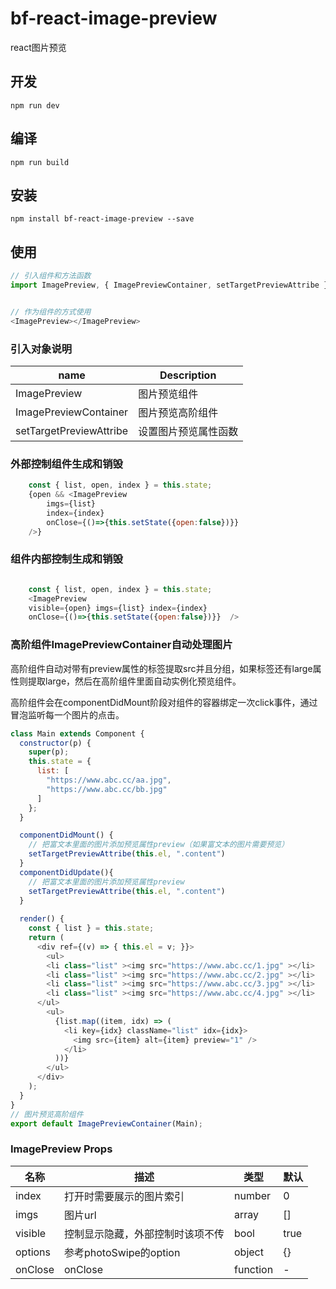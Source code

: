 # bf-react-image-preview
react图片预览


## 开发

```JS
npm run dev
```

## 编译

```JS
npm run build
```

## 安装

```JS
npm install bf-react-image-preview --save
```

## 使用

```js
// 引入组件和方法函数
import ImagePreview, { ImagePreviewContainer, setTargetPreviewAttribe } from 'bf-react-image-preview'


// 作为组件的方式使用
<ImagePreview></ImagePreview>

```

### 引入对象说明

| name | Description   |
| --------   | -----  |
| ImagePreview   | 图片预览组件  |
| ImagePreviewContainer   | 图片预览高阶组件  |
| setTargetPreviewAttribe   | 设置图片预览属性函数  |


### 外部控制组件生成和销毁

```js
    const { list, open, index } = this.state;
    {open && <ImagePreview 
        imgs={list} 
        index={index} 
        onClose={()=>{this.setState({open:false})}} 
    />}
```

### 组件内部控制生成和销毁

```js 

    const { list, open, index } = this.state;
    <ImagePreview 
    visible={open} imgs={list} index={index} 
    onClose={()=>{this.setState({open:false})}}  />

````


### 高阶组件ImagePreviewContainer自动处理图片

高阶组件自动对带有preview属性的标签提取src并且分组，如果标签还有large属性则提取large，然后在高阶组件里面自动实例化预览组件。

高阶组件会在componentDidMount阶段对组件的容器绑定一次click事件，通过冒泡监听每一个图片的点击。

```js 
class Main extends Component {
  constructor(p) {
    super(p);
    this.state = {
      list: [
        "https://www.abc.cc/aa.jpg",
        "https://www.abc.cc/bb.jpg"
      ]
    };
  }

  componentDidMount() {
    // 把富文本里面的图片添加预览属性preview（如果富文本的图片需要预览）
    setTargetPreviewAttribe(this.el, ".content")
  }
  componentDidUpdate(){
    // 把富文本里面的图片添加预览属性preview
    setTargetPreviewAttribe(this.el, ".content")
  }
  
  render() {
    const { list } = this.state;
    return (
      <div ref={(v) => { this.el = v; }}>
        <ul>
        <li class="list" ><img src="https://www.abc.cc/1.jpg" ></li>
        <li class="list" ><img src="https://www.abc.cc/2.jpg" ></li>
        <li class="list" ><img src="https://www.abc.cc/3.jpg" ></li>
        <li class="list" ><img src="https://www.abc.cc/4.jpg" ></li>
      </ul>
        <ul>
          {list.map((item, idx) => (
            <li key={idx} className="list" idx={idx}>
              <img src={item} alt={item} preview="1" />
            </li>
          ))}
        </ul>
      </div>
    );
  }
}
// 图片预览高阶组件
export default ImagePreviewContainer(Main);

````


### ImagePreview Props

| 名称    | 描述         | 类型     | 默认 |
|---------|---------------------|----------|---------|
| index   | 打开时需要展示的图片索引        | number   | 0       |
| imgs    | 图片url               | array    | \[\]    |
| visible | 控制显示隐藏，外部控制时该项不传   | bool     | true      |
| options | 参考photoSwipe的option | object   | \{\}    |
| onClose | onClose             | function | \-      |
